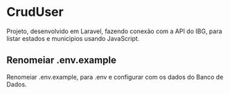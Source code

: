 # CrudUser
Projeto, desenvolvido em Laravel, fazendo conexão com a API do IBG, para listar estados e municipios usando JavaScript.

## Renomeiar .env.example
Renomeiar .env.example, para .env e configurar com os dados do Banco de Dados.

